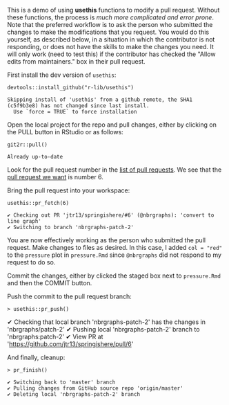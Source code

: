 This is a demo of using **usethis** functions to modify a pull request. Without these functions, the process is *much more complicated and error prone*. Note that the preferred workflow is to ask the person who submitted the changes to make the modifications that you request. You would do this yourself, as described below, in a situation in which the contributor is not responding, or does not have the skills to make the changes you need. It will only work (need to test this) if the contributor has checked the "Allow edits from maintainers." box in their pull request.

First install the dev version of `usethis`:

```{r}
devtools::install_github("r-lib/usethis")
```

```
Skipping install of 'usethis' from a github remote, the SHA1 (c5f9b3e8) has not changed since last install.
  Use `force = TRUE` to force installation
```  

Open the local project for the repo and pull changes, either by clicking on the PULL button in RStudio or as follows:

```{r}
git2r::pull()
```

```
Already up-to-date
```

Look for the pull request number in the [list of pull requests](https://github.com/jtr13/springishere/pulls). We see that the [pull request we want](https://github.com/jtr13/springishere/pull/6) is number 6.

Bring the pull request into your workspace:

```{r}
usethis::pr_fetch(6)
```

```
✔ Checking out PR 'jtr13/springishere/#6' (@nbrgraphs): 'convert to line graph'
✔ Switching to branch 'nbrgraphs-patch-2'
```


You are now effectively working as the person who submitted the pull request.  Make changes to files as desired. In this case, I added `col = "red"` to the `pressure` plot in `pressure.Rmd` since `@nbrgraphs` did not respond to my request to do so.

Commit the changes, either by clicked the staged box next to `pressure.Rmd` and then the COMMIT button.

Push the commit to the pull request branch:

```{r}
> usethis::pr_push()
```

✔ Checking that local branch 'nbrgraphs-patch-2' has the changes in 'nbrgraphs/patch-2'
✔ Pushing local 'nbrgraphs-patch-2' branch to 'nbrgraphs:patch-2'
✔ View PR at 'https://github.com/jtr13/springishere/pull/6'

And finally, cleanup: 

```{r}
> pr_finish()
```

```
✔ Switching back to 'master' branch
✔ Pulling changes from GitHub source repo 'origin/master'
✔ Deleting local 'nbrgraphs-patch-2' branch
```


